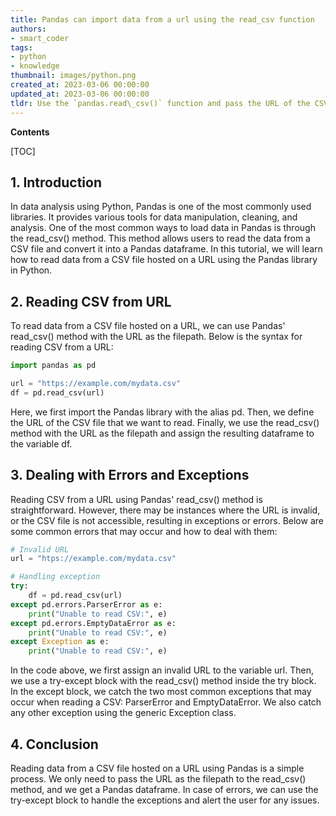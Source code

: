 ```yaml
---
title: Pandas can import data from a url using the read_csv function
authors:
- smart_coder
tags:
- python
- knowledge
thumbnail: images/python.png
created_at: 2023-03-06 00:00:00
updated_at: 2023-03-06 00:00:00
tldr: Use the `pandas.read\_csv()` function and pass the URL of the CSV file as the argument to read data from a CSV file stored online.
---
```


**Contents**

[TOC]

## 1. Introduction
In data analysis using Python, Pandas is one of the most commonly used libraries. It provides various tools for data manipulation, cleaning, and analysis. One of the most common ways to load data in Pandas is through the read_csv() method. This method allows users to read the data from a CSV file and convert it into a Pandas dataframe. In this tutorial, we will learn how to read data from a CSV file hosted on a URL using the Pandas library in Python.

## 2. Reading CSV from URL
To read data from a CSV file hosted on a URL, we can use Pandas' read_csv() method with the URL as the filepath. Below is the syntax for reading CSV from a URL:

```python
import pandas as pd

url = "https://example.com/mydata.csv"
df = pd.read_csv(url)
```

Here, we first import the Pandas library with the alias pd. Then, we define the URL of the CSV file that we want to read. Finally, we use the read_csv() method with the URL as the filepath and assign the resulting dataframe to the variable df.

## 3. Dealing with Errors and Exceptions
Reading CSV from a URL using Pandas' read_csv() method is straightforward. However, there may be instances where the URL is invalid, or the CSV file is not accessible, resulting in exceptions or errors. Below are some common errors that may occur and how to deal with them:

```python
# Invalid URL
url = "htps://example.com/mydata.csv"

# Handling exception
try:
    df = pd.read_csv(url)
except pd.errors.ParserError as e:
    print("Unable to read CSV:", e)
except pd.errors.EmptyDataError as e:
    print("Unable to read CSV:", e)
except Exception as e:
    print("Unable to read CSV:", e)
```

In the code above, we first assign an invalid URL to the variable url. Then, we use a try-except block with the read_csv() method inside the try block. In the except block, we catch the two most common exceptions that may occur when reading a CSV: ParserError and EmptyDataError. We also catch any other exception using the generic Exception class.

## 4. Conclusion
Reading data from a CSV file hosted on a URL using Pandas is a simple process. We only need to pass the URL as the filepath to the read_csv() method, and we get a Pandas dataframe. In case of errors, we can use the try-except block to handle the exceptions and alert the user for any issues.
